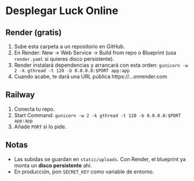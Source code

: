 
# Desplegar Luck Online

## Render (gratis)
1) Sube esta carpeta a un repositorio en GitHub.
2) En Render: New → Web Service → Build from repo o Blueprint (usa `render.yaml` si quieres disco persistente).
3) Render instalará dependencias y arrancará con esta orden:
   `gunicorn -w 2 -k gthread -t 120 -b 0.0.0.0:$PORT app:app`
4) Cuando acabe, te dará una URL pública https://...onrender.com

## Railway
1) Conecta tu repo.
2) Start Command: `gunicorn -w 2 -k gthread -t 120 -b 0.0.0.0:$PORT app:app`
3) Añade `PORT` si lo pide.

## Notas
- Las subidas se guardan en `static/uploads`. Con Render, el blueprint ya monta un **disco persistente** ahí.
- En producción, pon `SECRET_KEY` como variable de entorno.
